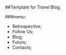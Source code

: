 ##Template for Travel Blog.

###menu:

- Retrospective;
- Follow Us;
- Blog;
- Future;
- Contacts;


